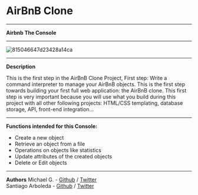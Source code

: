 # AirBnB Clone
___
**Airbnb The Console**
___
![815046647d23428a14ca](https://user-images.githubusercontent.com/60362631/85657280-72b43e80-b677-11ea-97c2-d4fda0fc5abe.png)
___
**Description**

This is the first step in the AirBnB Clone Project, 
First step: Write a command interpreter to manage your AirBnB objects.
This is the first step towards building your first full web application:
the AirBnB clone. This first step is very important because you will use
what you build during this project with all other following projects:
HTML/CSS templating, database storage, API, front-end integration…
___
**Functions intended for this Console:**
* Create a new object
* Retrieve an object from a file
* Operations on objects like statistics
* Update attributes of the created objects
* Delete or Edit objects
___

**Authors**
Michael G. - [Github](https://github.com/R6Doc) / [Twitter](https://twitter.com/Docwastaken_)  
Santiago Arboleda - [Github](https://github.com/Blazeker) / [Twitter](https://twitter.com/Blackzeker)
